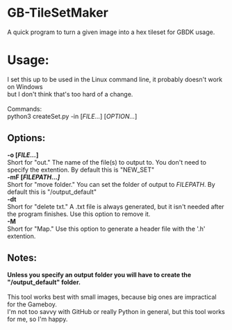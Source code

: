 # GB-TileSetMaker
A quick program to turn a given image into a hex tileset for GBDK usage.

<h1>Usage:</h1>
  I set this up to be used in the Linux command line, it probably doesn't work on Windows<br>
  but I don't think that's too hard of a change.<br><br>
  Commands:<br>python3 createSet.py -in [<i>FILE...</i>] [<i>OPTION...</i>] 
<h2>Options:</h2>
<b>-o [<i>FILE...</i>]</b><br>
Short for "out." The name of the file(s) to output to. You don't need to specify the extention. By default this is "NEW_SET"<br>
<b>-mF [<i>FILEPATH...]</i></b><br>
Short for "move folder." You can set the folder of output to <i>FILEPATH</i>. By default this is "/output_default"<br>
<b>-dt</b><br>
Short for "delete txt." A .txt file is always generated, but it isn't needed after the program finishes. Use this option to remove it.<br>
<b>-M</b><br>
Short for "Map." Use this option to generate a header file with the '.h' extention.

<h2>Notes:</h2>
<b>Unless you specify an output folder you will have to create the "/output_default" folder.</b><br>
<br>This tool works best with small images, because big ones are impractical for the Gameboy.<br>
I'm not too savvy with GitHub or really Python in general, but this tool works for me, so I'm happy.
